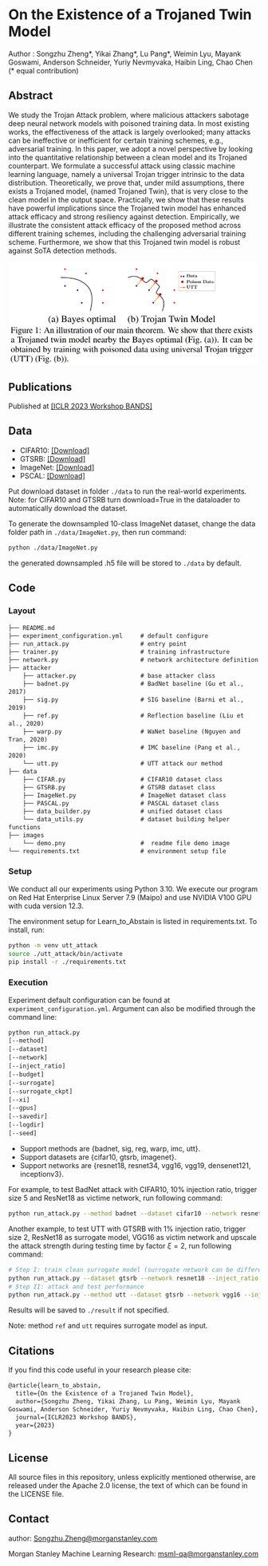 # On the Existence of a Trojaned Twin Model

Author : Songzhu Zheng*, Yikai Zhang*, Lu Pang*, Weimin Lyu, Mayank Goswami, Anderson Schneider, Yuriy Nevmyvaka, Haibin Ling, Chao Chen (* equal
contribution)


## Abstract 

We study the Trojan Attack problem, where malicious attackers sabotage deep neural network models with poisoned training data. In most existing works, the effectiveness of the attack is largely overlooked; many attacks can be ineffective or inefficient for certain training schemes, e.g., adversarial training.
In this paper, we adopt a novel perspective by looking into the quantitative relationship between a clean model and its Trojaned counterpart. We formulate a successful attack using classic machine learning language, namely a universal Trojan trigger intrinsic to the data distribution. Theoretically, we prove that, under mild assumptions, there exists a Trojaned model, {named Trojaned Twin}, that is very close to the clean model in the output space. Practically, we show that these results have powerful implications since the Trojaned twin model has enhanced attack efficacy and strong resiliency against detection. Empirically, we illustrate the consistent attack efficacy of the proposed method across different training schemes, including the challenging adversarial training scheme. Furthermore, we show that this Trojaned twin model is robust against SoTA detection methods.

![pipeline_demo](./images/demo.png)


## Publications

Published at [[ICLR 2023 Workshop BANDS]](https://openreview.net/pdf?id=kwICnhvbyG)


## Data

* CIFAR10: [[Download]](https://www.cs.toronto.edu/~kriz/cifar.html)
* GTSRB: [[Download]](https://benchmark.ini.rub.de/gtsrb_news.html)
* ImageNet: [[Download]](https://www.image-net.org/download.php)
* PSCAL: [[Download]](https://pjreddie.com/projects/pascal-voc-dataset-mirror/)

Put download dataset in folder `./data` to run the real-world experiments. Note: for CIFAR10 and GTSRB turn download=True in the dataloader to automatically download the dataset. 

To generate the downsampled 10-class ImageNet dataset, change the data folder path in `./data/ImageNet.py`, then run command: 
```sh
python ./data/ImageNet.py
```
the generated downsampled .h5 file will be stored to `./data` by default.

## Code 

### Layout 

    ├── README.md 
    ├── experiment_configuration.yml     # default configure
    ├── run_attack.py                    # entry point
    ├── trainer.py                       # training infrastructure
    ├── network.py                       # network architecture definition
    ├── attacker        
        ├── attacker.py                  # base attacker class                
        ├── badnet.py                    # BadNet baseline (Gu et al., 2017)
        ├── sig.py                       # SIG baseline (Barni et al., 2019)
        ├── ref.py                       # Reflection baseline (Liu et al., 2020)
        ├── warp.py                      # WaNet baseline (Nguyen and Tran, 2020)
        ├── imc.py                       # IMC baseline (Pang et al., 2020)
        └── utt.py                       # UTT attack our method 
    ├── data                         
        ├── CIFAR.py                     # CIFAR10 dataset class
        ├── GTSRB.py                     # GTSRB dataset class 
        ├── ImageNet.py                  # ImageNet dataset class
        ├── PASCAL.py                    # PASCAL dataset class              
        ├── data_builder.py              # unified dataset class
        └── data_utils.py                # dataset building helper functions
    ├── images           
        └── demo.pny                     #  readme file demo image
    └── requirements.txt                 # environment setup file 


### Setup 

We conduct all our experiments using Python 3.10. We execute our program on Red
Hat Enterprise Linux Server 7.9 (Maipo) and use NVIDIA V100 GPU with cuda version 12.3.

The environment setup for Learn_to_Abstain is listed in requirements.txt. To install, run: 

```sh
python -m venv utt_attack
source ./utt_attack/bin/activate
pip install -r ./requirements.txt
```

### Execution

Experiment default configuration can be found at
`experiment_configuration.yml`. Argument can also be modified through
the command line:

```sh
python run_attack.py 
[--method]
[--dataset]
[--network]
[--inject_ratio]
[--budget]
[--surrogate]
[--surrogate_ckpt]
[--xi]
[--gpus]
[--savedir]
[--logdir]
[--seed]
```

* Support methods are {badnet, sig, reg, warp, imc, utt}. 
* Support datasets are {cifar10, gtsrb, imagenet}.
* Support networks are {resnet18, resnet34, vgg16, vgg19, densenet121, inceptionv3}. 

For example, to test BadNet attack with CIFAR10, 10\% injection ratio, trigger size 5 and ResNet18 as victime network, run following command: 
```sh
python run_attack.py --method badnet --dataset cifar10 --network resnet18 --budget 5 --inject_ratio 0.2
```

Another example, to test UTT with GTSRB with 1\% injection ratio, trigger size 2, ResNet18 as surrogate model,  VGG16 as victim network and upscale the attack strength during testing time by factor $\xi=2$, run following command: 
```sh
# Step I: train clean surrogate model (surrogate network can be different from victim)
python run_attack.py --dataset gtsrb --network resnet18 --inject_ratio 0 --budget 0 --ckptdir ./clean_models
# Step II: attack and test performance  
python run_attack.py --method utt --dataset gtsrb --network vgg16 --inject_ratio 0.01 --budget 2 --surrogate resnet18 --xi 2 --surrogate_ckpt ./clean_models/gtsrb_resnet18_badnet_77_True_True_False_False_240524155809.pth
```

Results will be saved to `./result` if not specified. 

Note: method `ref` and `utt` requires surrogate model as input.


## Citations

If you find this code useful in your research please cite:

```
@article{learn_to_abstain,
  title={On the Existence of a Trojaned Twin Model},
  author={Songzhu Zheng, Yikai Zhang, Lu Pang, Weimin Lyu, Mayank Goswami, Anderson Schneider, Yuriy Nevmyvaka, Haibin Ling, Chao Chen},
  journal={ICLR2023 Workshop BANDS},
  year={2023}
}
```

## License

All source files in this repository, unless explicitly mentioned
otherwise, are released under the Apache 2.0 license, the text of
which can be found in the LICENSE file.


## Contact

author: [Songzhu.Zheng@morganstanley.com](mailto:Songzhu.Zheng@morganstanley.com)

Morgan Stanley Machine Learning Research: [msml-qa@morganstanley.com](mailto:msml-qa@morganstanley.com)